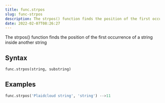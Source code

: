 ```yaml
---
title: func.strpos
slug: func-strpos
description: The strpos() function finds the position of the first occurrence of a string inside another string
date: 2022-02-07T08:26:27
---
```


The strpos() function finds the position of the first occurrence of a string inside another string

## Syntax
```python
func.strpos(string, substring)
```

## Examples
```python
func.strpos('Plaidcloud string', 'string') -->11
```
